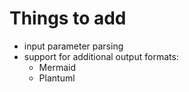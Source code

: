 # Things to add

- input parameter parsing
- support for additional output formats:
    - Mermaid
    - Plantuml